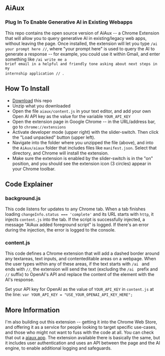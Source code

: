 ## AiAux

### Plug In To Enable Generative AI in Existing Webapps

This repo contains the open source version of AiAux -- a Chrome Extension that will allow you to query generative AI in existing/legacy web apps, without leaving the page.  Once installed, the extension will let you type <code>/ai your prompt here //</code>, where "your prompt here" is used to query the AI to generate a response -- for example, you could use it within Gmail, and enter something like <code>/ai write me a brief email in a helpful and friendly tone asking about next steps in my internship application // </code>.

## How To Install

 * <a href="https://github.com/kaiuechi/AiAux/archive/refs/heads/main.zip">Download</a> this repo
 * Unzip what you downloaded
 * Open the file `aiaux/content.js` in your text editor, and add your own Open AI API key as the value for the variable `YOUR_API_KEY`
 * Open the extension page in Google Chrome -- in the URL/address bar, go to <code>chrome://extensions</code>
 * Activate developer mode (upper right) with the slider-switch. Then click the "Load unpacked" button (upper left).
 * Navigate into the folder where you unzipped the file (above), and into the `AiAux/aiaux` folder that includes files like `manifest.json`.  Select that directory, and Chrome will install the extension.
 * Make sure the extension is enabled by the slider-switch is in the "on" position, and you should see the extension icon (3 circles) appear in your Chrome toolbar.


## Code Explainer

### background.js

This code listens for updates to any Chrome tab. When a tab finishes loading <code>changeInfo.status === 'complete'</code> and its URL starts with <code>http</code>, it injects `content.js` into the tab. If the script is successfully injected, a message "AiAux added foreground script" is logged. If there's an error during the injection, the error is logged to the console.

### content.js

This code defines a Chrome extension that will add a dashed border around any textareas, text inputs, and contenteditable areas on a webpage. When the user types within any of these areas, if the text starts with <code>/ai </code> and ends with <code>//</code>, the extension will send the text (excluding the <code>/ai </code> prefix and <code>//</code> suffix) to OpenAI's API and replace the content of the element with the AI's response.

Set your API key for OpenAI as the value of <code>YOUR_API_KEY</code> in `content.js` at the line:
`var YOUR_API_KEY = "USE_YOUR_OPENAI_API_KEY_HERE";`


## More Information

I'm also building out this extension -- getting it into the Chrome Web Store, and offering it as a service for people looking to target specific use-cases, and those who might not want to fuss with the code at all.  You can check that out a <a href="https://www.aiaux.app">aiaux.app</a>.  The extension available there is basically the same, but it includes user authentication and uses an API between the page and the AI engine, to enable additional logging and safeguards.


